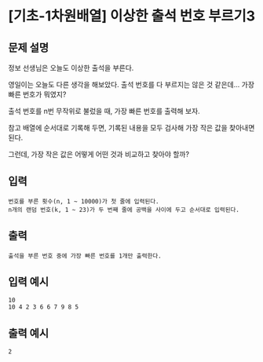 # [기초-1차원배열] 이상한 출석 번호 부르기3

## 문제 설명
정보 선생님은 오늘도 이상한 출석을 부른다.

영일이는 오늘도 다른 생각을 해보았다.
출석 번호를 다 부르지는 않은 것 같은데... 가장 빠른 번호가 뭐였지?

출석 번호를 n번 무작위로 불렀을 때, 가장 빠른 번호를 출력해 보자.


참고
배열에 순서대로 기록해 두면, 기록된 내용을 모두 검사해 가장 작은 값을 찾아내면 된다.

그런데, 가장 작은 값은 어떻게 어떤 것과 비교하고 찾아야 할까?

## 입력
	번호를 부른 횟수(n, 1 ~ 10000)가 첫 줄에 입력된다.
	n개의 랜덤 번호(k, 1 ~ 23)가 두 번째 줄에 공백을 사이에 두고 순서대로 입력된다.
## 출력
	출석을 부른 번호 중에 가장 빠른 번호를 1개만 출력한다.

## 입력 예시
	10
	10 4 2 3 6 6 7 9 8 5
## 출력 예시
	2